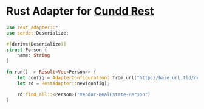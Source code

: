 # Rust Adapter for [Cundd Rest](https://rest.corn.rest)

```rust
use rest_adapter::*;
use serde::Deserialize;

#[derive(Deserialize)]
struct Person {
    name: String
}

fn run() -> Result<Vec<Person>> {
    let config = AdapterConfiguration::from_url("http://base.url.tld/rest/")?;
    let rd = RestAdapter::new(config);

    rd.find_all::<Person>("Vendor-RealEstate-Person")
}
```
